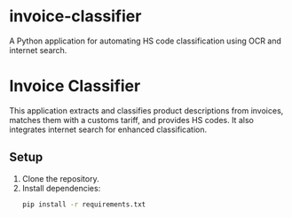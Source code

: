 # invoice-classifier
A Python application for automating HS code classification using OCR and internet search.
# Invoice Classifier

This application extracts and classifies product descriptions from invoices, matches them with a customs tariff, and provides HS codes. It also integrates internet search for enhanced classification.

## Setup
1. Clone the repository.
2. Install dependencies:
   ```bash
   pip install -r requirements.txt
